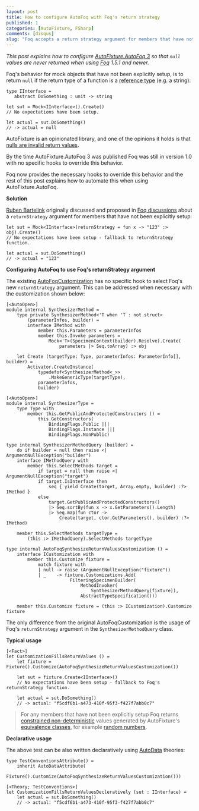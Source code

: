 ```yaml
---
layout: post
title: How to configure AutoFoq with Foq's return strategy
published: 1
categories: [AutoFixture, FSharp]
comments: [disqus]
slug: "Foq accepts a return strategy argument for members that have not been explicitly setup. This can be automated when using the AutoFixture.AutoFoq glue library."
---
```


<i>This post explains how to configure [AutoFixture.AutoFoq 3](http://nuget.org/packages/AutoFixture.AutoFoq) so that `null` values are never returned when using [Foq](https://foq.codeplex.com/) 1.5.1 and newer.</i>

Foq's behavior for mock objects that have not been explicitly setup, is to return `null` if the return type of a function is a [reference type](http://en.wikipedia.org/wiki/Reference_type) (e.g. a string):

```
type IInterface =
   abstract DoSomething : unit -> string

let sut = Mock<IInterface>().Create()
// No expectations have been setup.

let actual = sut.DoSomething()
// -> actual = null
```

AutoFixture is an opinionated library, and one of the opinions it holds is that [nulls are invalid return values](http://stackoverflow.com/questions/18155015/why-does-autofixture-w-automoqcustomization-stop-complaining-about-lack-of-para/18170070#18170070).

By the time AutoFixture.AutoFoq 3 was published Foq was still in version 1.0 with no specific hooks to override this behavior.

Foq now provides the necessary hooks to override this behavior and the rest of this post explains how to automate this when using AutoFixture.AutoFoq.

**Solution**

[Ruben Bartelink](http://twitter.com/rbartelink) originally discussed and proposed in [Foq discussions](http://foq.codeplex.com/discussions/470568) about a `returnStrategy` argument for members that have not been explicitly setup:

```
let sut = Mock<IInterface>(returnStrategy = fun x -> "123" :> obj).Create()
// No expectations have been setup - fallback to returnStrategy function.

let actual = sut.DoSomething()
// -> actual = "123"
```

**Configuring AutoFoq to use Foq's returnStrategy argument**

 The existing [AutoFoqCustomization](https://github.com/AutoFixture/AutoFixture/blob/master/Src/AutoFoq/AutoFoqCustomization.fs) has no specific hook to select Foq's new `returnStrategy` argument. This can be addressed when necessary with the customization shown below:

```
[<AutoOpen>]
module internal SynthesizerMethod =
    type private SynthesizerMethod<'T when 'T : not struct>
        (parameterInfos, builder) =
        interface IMethod with
            member this.Parameters = parameterInfos
            member this.Invoke parameters = 
                Mock<'T>(SpecimenContext(builder).Resolve).Create(
                    parameters |> Seq.toArray) :> obj

    let Create (targetType: Type, parameterInfos: ParameterInfo[], builder) = 
        Activator.CreateInstance(
            typedefof<SynthesizerMethod<_>>
                .MakeGenericType(targetType), 
            parameterInfos,
            builder)

[<AutoOpen>]
module internal SynthesizerType = 
    type Type with 
        member this.GetPublicAndProtectedConstructors () = 
            this.GetConstructors(
                BindingFlags.Public ||| 
                BindingFlags.Instance ||| 
                BindingFlags.NonPublic)

type internal SynthesizerMethodQuery (builder) =
    do if builder = null then raise <| ArgumentNullException("builder")
    interface IMethodQuery with
        member this.SelectMethods target = 
            if target = null then raise <| ArgumentNullException("target")
            if target.IsInterface then 
                seq { yield Create(target, Array.empty, builder) :?> IMethod }
            else
                target.GetPublicAndProtectedConstructors() 
                |> Seq.sortBy(fun x -> x.GetParameters().Length)
                |> Seq.map(fun ctor -> 
                    Create(target, ctor.GetParameters(), builder) :?> IMethod)

    member this.SelectMethods targetType = 
        (this :> IMethodQuery).SelectMethods targetType

type internal AutoFoqSynthesizeReturnValuesCustomization () =
    interface ICustomization with 
        member this.Customize fixture = 
            match fixture with
            | null -> raise (ArgumentNullException("fixture"))
            | _    -> fixture.Customizations.Add(
                        FilteringSpecimenBuilder(
                            MethodInvoker(
                                SynthesizerMethodQuery(fixture)),
                            AbstractTypeSpecification()))

    member this.Customize fixture = (this :> ICustomization).Customize fixture
```

The only difference from the original AutoFoqCustomization is the usage of Foq's `returnStrategy` argument in the `SynthesizerMethodQuery` class.

**Typical usage**

```
[<Fact>]
let CustomizationFillsReturnValues () = 
    let fixture = Fixture().Customize(AutoFoqSynthesizeReturnValuesCustomization())
    
    let sut = fixture.Create<IInterface>()
    // No expectations have been setup - fallback to Foq's returnStrategy function.

    let actual = sut.DoSomething()
    // -> actual: "f5cdf6b1-a473-410f-95f3-f427f7abb0c7"
```

>For any members that have not been explicitly setup Foq returns [constrained non-deterministic](http://blog.ploeh.dk/2009/03/05/ConstrainedNon-Determinism/) values generated by AutoFixture's [equivalence classes](http://xunitpatterns.com/equivalence%20class.html), for example [random numbers](http://nikosbaxevanis.com/blog/2012/10/08/truly-constrained-non-deterministic-numbers-in-autofixture/).

**Declarative usage**

The above test can be also written declaratively using [AutoData](http://blog.ploeh.dk/2010/10/08/AutoDataTheoriesWithAutoFixture.aspx) theories:

```
type TestConventionsAttribute() = 
    inherit AutoDataAttribute(
        Fixture().Customize(AutoFoqSynthesizeReturnValuesCustomization()))

[<Theory; TestConventions>]
let CustomizationFillsReturnValuesDecleratively (sut : IInterface) =
    let actual = sut.DoSomething()
    // -> actual: "f5cdf6b1-a473-410f-95f3-f427f7abb0c7"
```
